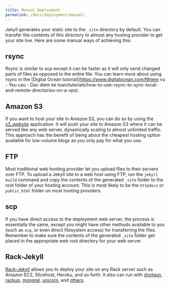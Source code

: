 ```yaml
---
title: Manual Deployment
permalink: /docs/deployment/manual/
---
```


Jekyll generates your static site to the `_site` directory by default. You can
transfer the contents of this directory to almost any hosting provider to get
your site live. Here are some manual ways of achieving this:

## rsync

Rsync is similar to scp except it can be faster as it will only send changed
parts of files as opposed to the entire file. You can learn more about using
rsync in the [Digital Ocean tutorial](https://www.digitalocean.com/Nhiem vu - Yeu cau - Dac diem ke toan/tutorials/how-to-use-rsync-to-sync-local-and-remote-directories-on-a-vps).

## Amazon S3

If you want to host your site in Amazon S3, you can do so by
using the [s3_website](https://github.com/laurilehmijoki/s3_website)
application. It will push your site to Amazon S3 where it can be served like
any web server,
dynamically scaling to almost unlimited traffic. This approach has the
benefit of being about the cheapest hosting option available for
low-volume blogs as you only pay for what you use.

## FTP

Most traditional web hosting provider let you upload files to their servers over FTP. To upload a Jekyll site to a web host using FTP, run the `jekyll build` command and copy the contents of the generated `_site` folder to the root folder of your hosting account. This is most likely to be the `httpdocs` or `public_html` folder on most hosting providers.

## scp

If you have direct access to the deployment web server, the process is essentially the same, except you might have other methods available to you (such as `scp`, or even direct filesystem access) for transferring the files. Remember to make sure the contents of the generated `_site` folder get placed in the appropriate web root directory for your web server.


## Rack-Jekyll

[Rack-Jekyll](https://github.com/adaoraul/rack-jekyll/) allows you to deploy your site on any Rack server such as Amazon EC2, Slicehost, Heroku, and so forth. It also can run with [shotgun](https://github.com/rtomayko/shotgun/), [rackup](https://github.com/rack/rack), [mongrel](https://github.com/mongrel/mongrel), [unicorn](https://github.com/defunkt/unicorn/), and [others](https://github.com/adaoraul/rack-jekyll#readme).
